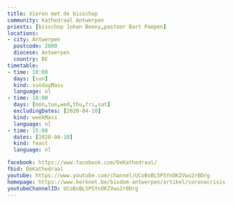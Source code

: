 ```yaml
---
title: Vieren met de bisschop
community: Kathedraal Antwerpen
priests: [bisschop Johan Bonny,pastoor Bart Paepen]
locations:
- city: Antwerpen
  postcode: 2000
  diocese: Antwerpen
  country: BE
timetable:
- time: 10:00
  days: [sun]
  kind: sundayMass
  language: nl
- time: 10:00
  days: [mon,tue,wed,thu,fri,sat]
  excludingDates: [2020-04-10]
  kind: weekMass
  language: nl
- time: 15:00
  dates: [2020-04-10]
  kind: feast
  language: nl

facebook: https://www.facebook.com/DeKathedraal/
fbid: DeKathedraal
youtube: https://www.youtube.com/channel/UCoBsBL5PSYnOKZVwu2r0Drg
homepage: https://www.kerknet.be/bisdom-antwerpen/artikel/coronacrisis-dag-verbinding-met-bisschop-liturgisch-aanbod?microsite=203
youtubeChannelID: UCoBsBL5PSYnOKZVwu2r0Drg
---
```

